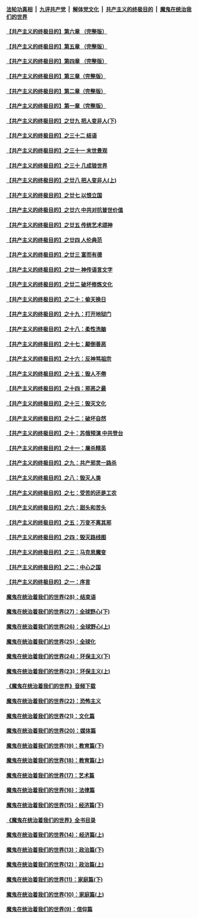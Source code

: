 ####  [法轮功真相](../../../../basic/blob/master/README.md?t=05311901) &nbsp;|&nbsp; [九评共产党](../../../../9ping.md/blob/master/README.md?t=05311901) &nbsp;|&nbsp; [解体党文化](../../../../jtdwh.md/blob/master/README.md?t=05311901)  &nbsp;|&nbsp; [共产主义的终极目的](../../../../gczydzjmd.md/blob/master/README.md?t=05311901) &nbsp;|&nbsp; [魔鬼在统治我们的世界](../../../../mgztzwmdsj.md/blob/master/README.md?t=05311901) 

#### [【共产主义的终极目的】第六章 （完整版）](../pages/nsc422/n11428913.md?t=05311901) 

#### [【共产主义的终极目的】第五章 （完整版）](../pages/nsc422/n11428912.md?t=05311901) 

#### [【共产主义的终极目的】第四章 （完整版）](../pages/nsc422/n11428907.md?t=05311901) 

#### [【共产主义的终极目的】第三章（完整版）](../pages/nsc422/n11428848.md?t=05311901) 

#### [【共产主义的终极目的】第二章（完整版）](../pages/nsc422/n11428831.md?t=05311901) 

#### [【共产主义的终极目的】第一章（完整版）](../pages/nsc422/n11417651.md?t=05311901) 

#### [【共产主义的终极目的】之廿九 把人变非人(下)](../pages/nsc422/n11344140.md?t=05311901) 

#### [【共产主义的终极目的】之三十二 结语](../pages/nsc422/n11360535.md?t=05311901) 

#### [【共产主义的终极目的】之三十一 末世景观](../pages/nsc422/n11351129.md?t=05311901) 

#### [【共产主义的终极目的】之三十 几成狼世界](../pages/nsc422/n11348280.md?t=05311901) 

#### [【共产主义的终极目的】之廿八 把人变非人(上)](../pages/nsc422/n11340492.md?t=05311901) 

#### [【共产主义的终极目的】之廿七 以恨立国](../pages/nsc422/n11336944.md?t=05311901) 

#### [【共产主义的终极目的】之廿六 中共对抗普世价值](../pages/nsc422/n11324785.md?t=05311901) 

#### [【共产主义的终极目的】之廿五 传统艺术颂神](../pages/nsc422/n11296396.md?t=05311901) 

#### [【共产主义的终极目的】之廿四 人伦典范](../pages/nsc422/n11296397.md?t=05311901) 

#### [【共产主义的终极目的】之廿三 富而有德](../pages/nsc422/n11283598.md?t=05311901) 

#### [【共产主义的终极目的】之廿一 神传语言文字](../pages/nsc422/n11263265.md?t=05311901) 

#### [【共产主义的终极目的】之廿二 破坏修炼文化](../pages/nsc422/n11245728.md?t=05311901) 

#### [【共产主义的终极目的】之二十：偷天换日](../pages/nsc422/n11238846.md?t=05311901) 

#### [【共产主义的终极目的】之十九：打开地狱门](../pages/nsc422/n11206376.md?t=05311901) 

#### [【共产主义的终极目的】之十八：柔性洗脑](../pages/nsc422/n11199994.md?t=05311901) 

#### [【共产主义的终极目的】之十七：颠倒善恶](../pages/nsc422/n11179782.md?t=05311901) 

#### [【共产主义的终极目的】之十六：反神骂祖宗](../pages/nsc422/n11166798.md?t=05311901) 

#### [【共产主义的终极目的】之十五：毁人不倦](../pages/nsc422/n11166792.md?t=05311901) 

#### [【共产主义的终极目的】之十四：邪恶之最](../pages/nsc422/n11150249.md?t=05311901) 

#### [【共产主义的终极目的】之十三：毁灭文化](../pages/nsc422/n11135227.md?t=05311901) 

#### [【共产主义的终极目的】之十二：破坏自然](../pages/nsc422/n11135214.md?t=05311901) 

#### [【共产主义的终极目的】之十：苏俄预演 中共登台](../pages/nsc422/n11118424.md?t=05311901) 

#### [【共产主义的终极目的】之十一：屠杀精英](../pages/nsc422/n11118442.md?t=05311901) 

#### [【共产主义的终极目的】之九：共产邪灵一路杀](../pages/nsc422/n11114139.md?t=05311901) 

#### [【共产主义的终极目的】之八：毁灭人类](../pages/nsc422/n11108503.md?t=05311901) 

#### [【共产主义的终极目的】之七：受苦的还是工农](../pages/nsc422/n11101809.md?t=05311901) 

#### [【共产主义的终极目的】之六：甜头和苦头](../pages/nsc422/n11096971.md?t=05311901) 

#### [【共产主义的终极目的】之五：万变不离其邪](../pages/nsc422/n11091285.md?t=05311901) 

#### [【共产主义的终极目的】之四：毁灭路线图](../pages/nsc422/n11086284.md?t=05311901) 

#### [【共产主义的终极目的】之三：马克思魔变](../pages/nsc422/n11061941.md?t=05311901) 

#### [【共产主义的终极目的】之二：中心之国](../pages/nsc422/n11047728.md?t=05311901) 

#### [【共产主义的终极目的】之一：序言](../pages/nsc422/n11086077.md?t=05311901) 

#### [魔鬼在统治着我们的世界(28)：结束语](../pages/nsc422/n10936246.md?t=05311901) 

#### [魔鬼在统治着我们的世界(27)：全球野心(下)](../pages/nsc422/n10928319.md?t=05311901) 

#### [魔鬼在统治着我们的世界(26)：全球野心(上)](../pages/nsc422/n10900318.md?t=05311901) 

#### [魔鬼在统治着我们的世界(25)：全球化](../pages/nsc422/n10788205.md?t=05311901) 

#### [魔鬼在统治着我们的世界(24)：环保主义(下)](../pages/nsc422/n10695307.md?t=05311901) 

#### [魔鬼在统治着我们的世界(23)：环保主义(上)](../pages/nsc422/n10688613.md?t=05311901) 

#### [《魔鬼在统治着我们的世界》音频下载](../pages/nsc422/n10635553.md?t=05311901) 

#### [魔鬼在统治着我们的世界(22)：恐怖主义](../pages/nsc422/n10614727.md?t=05311901) 

#### [魔鬼在统治着我们的世界(21)：文化篇](../pages/nsc422/n10597706.md?t=05311901) 

#### [魔鬼在统治着我们的世界(20)：媒体篇](../pages/nsc422/n10586579.md?t=05311901) 

#### [魔鬼在统治着我们的世界(19)：教育篇(下)](../pages/nsc422/n10564808.md?t=05311901) 

#### [魔鬼在统治着我们的世界(18)：教育篇(上)](../pages/nsc422/n10526970.md?t=05311901) 

#### [魔鬼在统治着我们的世界(17)：艺术篇](../pages/nsc422/n10499093.md?t=05311901) 

#### [魔鬼在统治着我们的世界(16)：法律篇](../pages/nsc422/n10485969.md?t=05311901) 

#### [魔鬼在统治着我们的世界(15)：经济篇(下)](../pages/nsc422/n10469975.md?t=05311901) 

#### [《魔鬼在统治着我们的世界》全书目录](../pages/nsc422/n10464261.md?t=05311901) 

#### [魔鬼在统治着我们的世界(14)：经济篇(上)](../pages/nsc422/n10457370.md?t=05311901) 

#### [魔鬼在统治着我们的世界(13)：政治篇(下)](../pages/nsc422/n10448270.md?t=05311901) 

#### [魔鬼在统治着我们的世界(12)：政治篇(上)](../pages/nsc422/n10444576.md?t=05311901) 

#### [魔鬼在统治着我们的世界(11)：家庭篇(下)](../pages/nsc422/n10440961.md?t=05311901) 

#### [魔鬼在统治着我们的世界(10)：家庭篇(上)](../pages/nsc422/n10435448.md?t=05311901) 

#### [魔鬼在统治着我们的世界(9)：信仰篇](../pages/nsc422/n10432159.md?t=05311901) 

